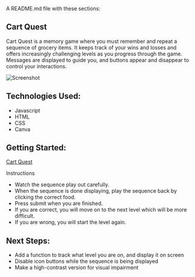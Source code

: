 A README.md file with these sections:

## Cart Quest

Cart Quest is a memory game where you must remember and repeat a sequence of grocery items. It keeps track of your wins and losses and offers increasingly challenging levels as you progress through the game. Messages are displayed to guide you, and buttons appear and disappear to control your interactions.


![Screenshot](https://github.com/shelbyyy16/Project-1/blob/main/images/CartQuest%20Screenshot.png?raw=true)

## Technologies Used: 
- Javascript
- HTML
- CSS
- Canva

## Getting Started: 
[Cart Quest](https://shelbyyy16.github.io/Cart-Quest-Browser-Game/)

Instructions
- Watch the sequence play out carefully.
- When the sequence is done displaying, play the sequence back by clicking the correct food.
- Press submit when you are finished.
- If you are correct, you will move on to the next level which will be more difficult.
- If you are wrong, you will start the level again.


## Next Steps: 
- Add a function to track what level you are on, and display it on screen
- Disable icon buttons while the sequence is being displayed
- Make a high-contrast version for visual impairment
